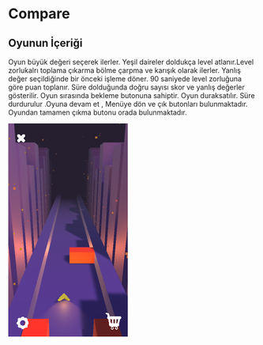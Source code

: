 # Compare

## Oyunun İçeriği
Oyun büyük değeri seçerek ilerler. Yeşil daireler doldukça level atlanır.Level zorlukalrı toplama çıkarma bölme çarpma ve karışık olarak ilerler.
Yanlış değer seçildiğinde bir önceki işleme döner. 90 saniyede level zorluğuna göre puan toplanır. 
Süre dolduğunda doğru sayısı skor ve yanlış değerler gösterilir.
Oyun sırasında bekleme butonuna sahiptir. Oyun duraksatılır. Süre durdurulur .Oyuna devam et , Menüye dön ve çık butonları bulunmaktadır.
Oyundan tamamen çıkma butonu orada bulunmaktadır.

![Oyun resmi](https://github.com/HilalKomerik/PolygonRunnerExperiment/blob/master/OyunEkran%C4%B1.png)
